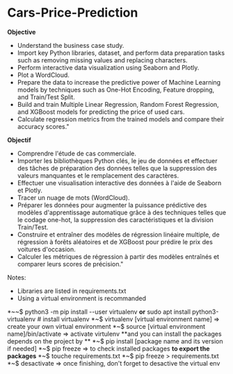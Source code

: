 # Cars-Price-Prediction
**Objective**
* Understand the business case study.
* Import key Python libraries, dataset, and perform data preparation tasks such as removing missing values and replacing characters.
* Perform interactive data visualization using Seaborn and Plotly.
* Plot a WordCloud.
* Prepare the data to increase the predictive power of Machine Learning models by techniques such as One-Hot Encoding, Feature dropping, and Train/Test Split.
* Build and train Multiple Linear Regression, Random Forest Regression, and XGBoost models for predicting the price of used cars.
* Calculate regression metrics from the trained models and compare their accuracy scores."

**Objectif**
* Comprendre l'étude de cas commerciale.
* Importer les bibliothèques Python clés, le jeu de données et effectuer des tâches de préparation des données telles que la suppression des valeurs manquantes et le remplacement des caractères.
* Effectuer une visualisation interactive des données à l'aide de Seaborn et Plotly.
* Tracer un nuage de mots (WordCloud).
* Préparer les données pour augmenter la puissance prédictive des modèles d'apprentissage automatique grâce à des techniques telles que le codage one-hot, la suppression des caractéristiques et la division Train/Test.
* Construire et entraîner des modèles de régression linéaire multiple, de régression à forêts aléatoires et de XGBoost pour prédire le prix des voitures d'occasion.
* Calculer les métriques de régression à partir des modèles entraînés et comparer leurs scores de précision."

Notes: 
* Libraries are listed in requirements.txt 
* Using a virtual environment is recommanded

*~~$ python3 -m pip install --user virtualenv **or** sudo apt install python3-virtualenv # install virtualenv
*~$ virtualenv [virtual environment name] => create your own virtual environment
*~$ source [virtual environment name]/bin/activate => activate virtulenv
**and you can install the packages depends on the project by **
*~$ pip install [package name and its version if needed]
*~$ pip freeze => to check installed packages
**to export the packages**
*~$ touche requirements.txt
*~$ pip freeze > requirements.txt
*~$ desactivate => once finishing, don't forget to desactive the virtual env
